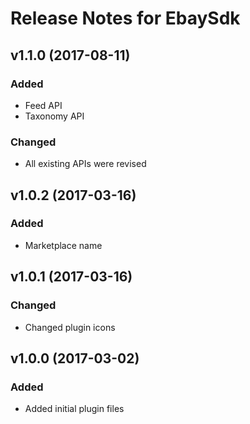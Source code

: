 # Release Notes for EbaySdk

## v1.1.0 (2017-08-11)
### Added
- Feed API 
- Taxonomy API

### Changed
- All existing APIs were revised

## v1.0.2 (2017-03-16)
### Added
- Marketplace name

## v1.0.1 (2017-03-16)
### Changed
- Changed plugin icons

## v1.0.0 (2017-03-02)
### Added
- Added initial plugin files